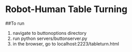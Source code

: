 # Robot-Human Table Turning

##To run 

  1.  navigate to buttonoptions directory
  1. run python servers/buttonserver.py
  3. in the browser, go to localhost:2223/tableturn.html
